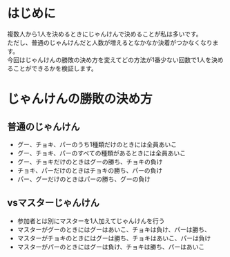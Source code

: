 <!-- じゃんけんで1人を決定する方法の比較 -->

# はじめに
複数人から1人を決めるときにじゃんけんで決めることが私は多いです。  
ただし、普通のじゃんけんだと人数が増えるとなかなか決着がつかなくなります。  
今回はじゃんけんの勝敗の決め方を変えてどの方法が1番少ない回数で1人を決めることができるかを検証します。  

# じゃんけんの勝敗の決め方
## 普通のじゃんけん
- グー、チョキ、パーのうち1種類だけのときには全員あいこ
- グー、チョキ、パーのすべての種類があるときには全員あいこ
- グー、チョキだけのときはグーの勝ち、チョキの負け
- チョキ、パーだけのときはチョキの勝ち、パーの負け
- パー、グーだけのときはパーの勝ち、グーの負け

## vsマスターじゃんけん
- 参加者とは別にマスターを1人加えてじゃんけんを行う
- マスターがグーのときにはグーはあいこ、チョキは負け、パーは勝ち、
- マスターがチョキのときにはグーは勝ち、チョキはあいこ、パーは負け
- マスターがパーのときにはグーは負け、チョキは勝ち、パーはあいこ
